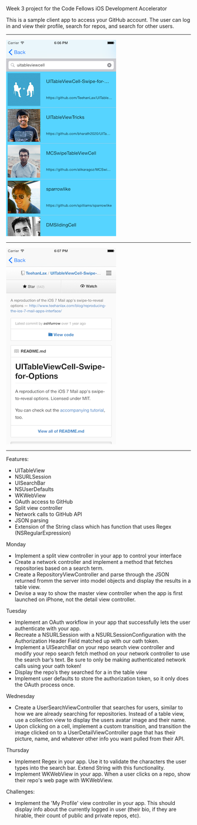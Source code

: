 Week 3 project for the Code Fellows iOS Development Accelerator

This is a sample client app to access your GitHub account.
The user can log in and view their profile, search for repos, and search for other users.

__________________________________________________________________________________________
![](https://github.com/pakalewis/GitHubbaHubba/blob/master/screenshot1.png)
__________________________________________________________________________________________
![](https://github.com/pakalewis/GitHubbaHubba/blob/master/screenshot2.png)
__________________________________________________________________________________________


Features:
- UITableView
- NSURLSession
- UISearchBar
- NSUserDefaults
- WKWebView
- OAuth access to GitHub
- Split view controller
- Network calls to GitHub API
- JSON parsing
- Extension of the String class which has function that uses Regex (NSRegularExpression)



Monday
- Implement a split view controller in your app to control your interface
- Create a network controller and implement a method that fetches repositories based on a search term.
- Create a RepositoryViewController and parse through the JSON returned fromm the server into model objects and display the results in a table view.
- Devise a way to show the master view controller when the app is first launched on iPhone, not the detail view controller.

Tuesday
- Implement an OAuth workflow in your app that successfully lets the user authenticate with your app.
- Recreate a NSURLSession with a NSURLSessionConfiguration with the Authorization Header Field matched up with our oath token.
- Implement a UISearchBar on your repo search view controller and modify your repo search fetch method on your network controller to use the search bar’s text. Be sure to only be making authenticated network calls using your oath token!
- Display the repo’s they searched for a in the table view
- Implement user defaults to store the authorization token, so it only does the OAuth process once.

Wednesday
- Create a UserSearchViewController that searches for users, similar to how we are already searching for repositories. Instead of a table view, use a collection view to display the users avatar image and their name.
- Upon clicking on a cell, implement a custom transition, and transition the image clicked on to a UserDetailViewController page that has their picture, name, and whatever other info you want pulled from their API.

Thursday
- Implement Regex in your app. Use it to validate the characters the user types into the search bar. Extend String with this functionality.
- Implement WKWebView in your app. When a user clicks on a repo, show their repo's web page with WKWebView.


Challenges:
- Implement the 'My Profile' view controller in your app. This should display info about the currently logged in user (their bio, if they are hirable, their count of public and private repos, etc).